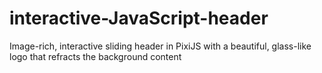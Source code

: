 # interactive-JavaScript-header
Image-rich, interactive sliding header in PixiJS with a beautiful, glass-like logo that refracts the background content
